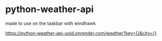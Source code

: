 # python-weather-api
made to use on the taskbar with windhawk

https://python-weather-api-uoid.onrender.com/weather?key={}&city={}

